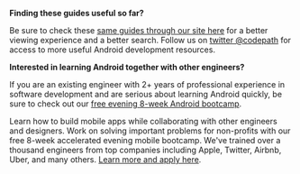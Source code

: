 **Finding these guides useful so far?**

Be sure to check these [same guides through our site here](http://guides.codepath.com/android) for a better viewing experience and a better search. Follow us on [twitter @codepath](https://twitter.com/codepath) for access to more useful Android development resources.

**Interested in learning Android together with other engineers?**

If you are an existing engineer with 2+ years of professional experience in software development and are serious about learning Android quickly, be sure to check out our [free evening 8-week Android bootcamp](http://codepath.com/androidbootcamp). 

Learn how to build mobile apps while collaborating with other engineers and designers. Work on solving important problems for non-profits with our free 8-week accelerated evening mobile bootcamp. We've trained over a thousand engineers from top companies including Apple, Twitter, Airbnb, Uber, and many others. [Learn more and apply here](http://codepath.com/androidbootcamp).